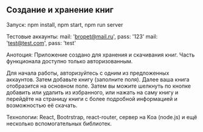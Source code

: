 ## Создание и хранение книг

Запуск: npm install, npm start, npm run server

Тестовые аккаунты:
mail: 'bropet@mail.ru', pass: '123'
mail: 'test@test.com', pass: 'test'

Анотоция:
Приложение создано для хранения и скачивания книг. Часть функционала доступно только авторизованным.

Для начала работы, авторизуйтесь с одним из предложенных аккаунтов.
Затем добавьте книгу (заполните поля). Далее ваша книга отобразится на основном поле.
Затем вы можите шелкнуть по кнопке добавить или удалить из избранного, или нажать на саму книгу и перейдёте на страницу книги с более подробной информацией и возможностью её скачать.

Технологии: React, Bootrstrap, react-router, сервер на Koa (node.js) и ещё несколько вспомогательных библиотек.
